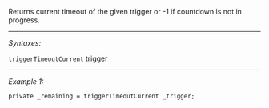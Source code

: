 Returns current timeout of the given trigger or -1 if countdown is not in progress.


---
*Syntaxes:*

`triggerTimeoutCurrent` trigger

---
*Example 1:*

```sqf
private _remaining = triggerTimeoutCurrent _trigger;
```